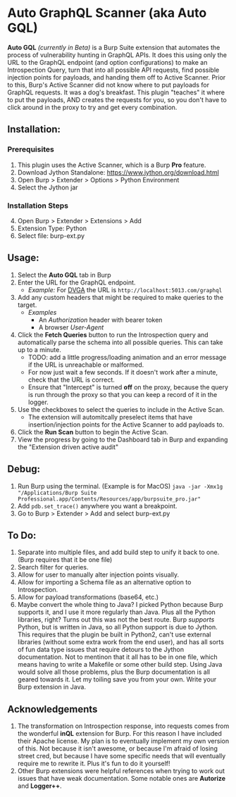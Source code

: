 # Auto GraphQL Scanner (aka Auto GQL)

**Auto GQL** *(currently in Beta)* is a Burp Suite extension that automates the process of vulnerability hunting in GraphQL APIs. It does this using only the URL to the GraphQL endpoint (and option configurations) to make an Introspection Query, turn that into all possible API requests, find possible injection points for payloads, and handing them off to Active Scanner. Prior to this, Burp's Active Scanner did not know where to put payloads for GraphQL requests. It was a dog's breakfast. This plugin "teaches" it where to put the payloads, AND creates the requests for you, so you don't have to click around in the proxy to try and get every combination.
## Installation:
### Prerequisites
1. This plugin uses the Active Scanner, which is a Burp **Pro** feature.
2. Download Jython Standalone: https://www.jython.org/download.html
3. Open Burp > Extender > Options > Python Environment
4. Select the Jython jar
### Installation Steps
4. Open Burp > Extender > Extensions > Add
5. Extension Type: Python
6. Select file: burp-ext.py

## Usage:
1. Select the **Auto GQL** tab in Burp
2. Enter the URL for the GraphQL endpoint.
   - *Example:* For [DVGA](https://github.com/dolevf/Damn-Vulnerable-GraphQL-Application) the URL is `http://localhost:5013.com/graphql`
3. Add any custom headers that might be required to make queries to the target.
   - *Examples*
     - An *Authorization* header with bearer token 
     - A browser *User-Agent*
4. Click the **Fetch Queries** button to run the Introspection query and automatically parse the schema into all possible queries. This can take up to a minute.
   - TODO: add a little progress/loading animation and an error message if the URL is unreachable or malformed.
   - For now just wait a few seconds. If it doesn't work after a minute, check that the URL is correct.
   - Ensure that "Intercept" is turned **off** on the proxy, because the query is run through the proxy so that you can keep a record of it in the logger.
5. Use the checkboxes to select the queries to include in the Active Scan.
   - The extension will automitcally preselect items that have insertion/injection points for the Active Scanner to add payloads to.
6. Click the **Run Scan** button to begin the Active Scan.
7. View the progress by going to the Dashboard tab in Burp and expanding the "Extension driven active audit"

## Debug:
1. Run Burp using the terminal. (Example is for MacOS) `java -jar -Xmx1g "/Applications/Burp Suite Professional.app/Contents/Resources/app/burpsuite_pro.jar"`
2. Add `pdb.set_trace()` anywhere you want a breakpoint.
3. Go to Burp > Extender > Add and select burp-ext.py

## To Do:
1. Separate into multiple files, and add build step to unify it back to one. (Burp requires that it be one file)
2. Search filter for queries.
3. Allow for user to manually alter injection points visually.
4. Allow for importing a Schema file as an alternative option to Introspection.
5. Allow for payload transformations (base64, etc.)
6. Maybe convert the whole thing to Java? I picked Python because Burp supports it, and I use it more regularly than Java. Plus all the Python libraries, right? Turns out this was not the best route. Burp *supports* Python, but is written in Java, so all Python support is due to Jython. This requires that the plugin be built in Python2, can't use external libraries (without some extra work from the end user), and has all sorts of fun data type issues that require detours to the Jython documentation. Not to mentinon that it all has to be in one file, which means having to write a Makefile or some other build step. Using Java would solve all those problems, plus the Burp documentation is all geared towards it. Let my toiling save you from your own. Write your Burp extension in Java.

## Acknowledgements
1. The transformation on Introspection response, into requests comes from the wonderful **inQL** extension for Burp. For this reason I have included their Apache license. My plan is to eventually implement my own version of this. Not because it isn't awesome, or because I'm afraid of losing street cred, but because I have some specific needs that will eventually require me to rewrite it. Plus it's fun to do it yourself!
2. Other Burp extensions were helpful references when trying to work out issues that have weak documentation. Some notable ones are **Autorize** and **Logger++**.
